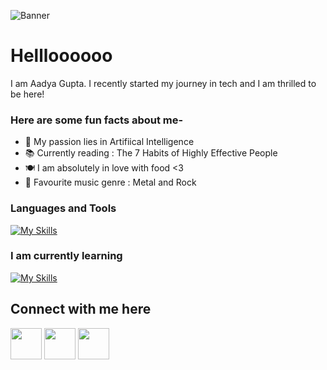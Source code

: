 ![Banner](https://github.com/user-attachments/assets/20433ef4-c2f9-43c4-8718-f2d562e280b5)
# Hellloooooo
I am Aadya Gupta.
I recently started my journey in tech and I am thrilled to be here! 

### Here are some fun facts about me-
- 🍄 My passion lies in Artifiical Intelligence
- 📚 Currently reading : The 7 Habits of Highly Effective People
- 🍽️ I am absolutely in love with food <3
- 🎵 Favourite music genre : Metal and Rock

### Languages and Tools
[![My Skills](https://skillicons.dev/icons?i=py,c,matlab,github,anaconda,autocad)](https://skillicons.dev)

### I am currently learning
[![My Skills](https://skillicons.dev/icons?i=cpp,pytorch,tensorflow,opencv)](https://skillicons.dev)

## Connect with me here
<p align = "left">
<a href = "https://www.linkedin.com/in/aadya-gupta-cs/" target = "blank"><img align = "centre" src="https://github.com/user-attachments/assets/57318f21-27f9-4830-ada4-19309e5fcdfc" title = "LinkedIn" alt = "" height = 50></a>
<a href= "aadya.gupta2005@gmail.com" target="blank"><img align = "centre" src = "https://github.com/user-attachments/assets/6c21a5ff-f22b-4fa8-b517-4dba1a87d3f8" title = "mail" alt = "" height = 50></a>
<a href = "https://x.com/aadya_codes" target = "blank"><img align = "centre" src = "https://cdn-icons-png.flaticon.com/128/14417/14417460.png" titel = "X" alt = "" height = 50></a>


